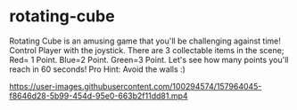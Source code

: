# rotating-cube
Rotating Cube is an amusing game that you'll be challenging against time!
Control Player with the joystick.
There are 3 collectable items in the scene;
Red= 1 Point. Blue=2 Point. Green=3 Point.
Let's see how many points you'll reach in 60 seconds!
Pro Hint: Avoid the walls :)



https://user-images.githubusercontent.com/100294574/157964045-f8646d28-5b99-454d-95e0-663b2f11dd81.mp4

